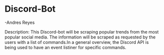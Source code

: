 # Discord-Bot
-Andres Reyes

Description: This Discord-bot will be scraping popular trends from the most popular social media. The information will be scraped as requested by the users with a list of commands.In a general overview, the Discord API is being used to have an event listiner for specific commands. 
